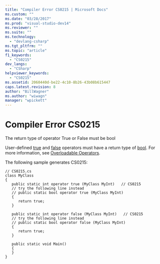 ```yaml
---
title: "Compiler Error CS0215 | Microsoft Docs"
ms.custom: ""
ms.date: "03/28/2017"
ms.prod: "visual-studio-dev14"
ms.reviewer: ""
ms.suite: ""
ms.technology: 
  - "devlang-csharp"
ms.tgt_pltfrm: ""
ms.topic: "article"
f1_keywords: 
  - "CS0215"
dev_langs: 
  - "CSharp"
helpviewer_keywords: 
  - "CS0215"
ms.assetid: 2060440d-be22-4c10-8b26-43b08b615447
caps.latest.revision: 8
author: "BillWagner"
ms.author: "wiwagn"
manager: "wpickett"
---
```

# Compiler Error CS0215
The return type of operator True or False must be bool  
  
 User-defined [true](../../csharp/language-reference/keywords/true.md) and [false](../../csharp/language-reference/keywords/false.md) operators must have a return type of [bool](../../csharp/language-reference/keywords/bool.md). For more information, see [Overloadable Operators](../../csharp/programming-guide/statements-expressions-operators/overloadable-operators.md).  
  
 The following sample generates CS0215:  
  
```  
// CS0215.cs  
class MyClass  
{  
   public static int operator true (MyClass MyInt)   // CS0215  
   // try the following line instead  
   // public static bool operator true (MyClass MyInt)  
   {  
      return true;  
   }  
  
   public static int operator false (MyClass MyInt)   // CS0215  
   // try the following line instead  
   // public static bool operator false (MyClass MyInt)  
   {  
      return true;  
   }  
  
   public static void Main()  
   {  
   }  
}  
```